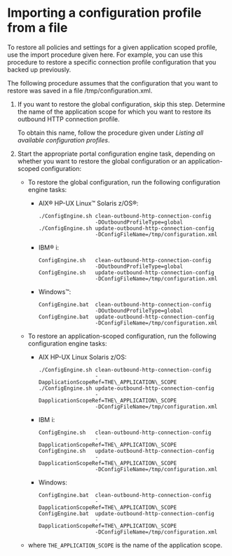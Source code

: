 # Importing a configuration profile from a file

To restore all policies and settings for a given application scoped profile, use the import procedure given here. For example, you can use this procedure to restore a specific connection profile configuration that you backed up previously.

The following procedure assumes that the configuration that you want to restore was saved in a file /tmp/configuration.xml.

1.  If you want to restore the global configuration, skip this step. Determine the name of the application scope for which you want to restore its outbound HTTP connection profile.

    To obtain this name, follow the procedure given under *Listing all available configuration profiles*.

2.  Start the appropriate portal configuration engine task, depending on whether you want to restore the global configuration or an application-scoped configuration:

    -   To restore the global configuration, run the following configuration engine tasks:
        -   AIX® HP-UX Linux™ Solaris z/OS®:

            ```
            ./ConfigEngine.sh clean-outbound-http-connection-config 
                              -DOutboundProfileType=global 
            ./ConfigEngine.sh update-outbound-http-connection-config
                              -DConfigFileName=/tmp/configuration.xml
            ```

        -   IBM® i:

            ```
            ConfigEngine.sh   clean-outbound-http-connection-config 
                              -DOutboundProfileType=global 
            ConfigEngine.sh   update-outbound-http-connection-config
                              -DConfigFileName=/tmp/configuration.xml
            ```

        -   Windows™:

            ```
            ConfigEngine.bat  clean-outbound-http-connection-config 
                              -DOutboundProfileType=global 
            ConfigEngine.bat  update-outbound-http-connection-config
                              -DConfigFileName=/tmp/configuration.xml
            ```

    -   To restore an application-scoped configuration, run the following configuration engine tasks:
        -   AIX HP-UX Linux Solaris z/OS:

            ```
            ./ConfigEngine.sh clean-outbound-http-connection-config 
                              -DapplicationScopeRef=THE\_APPLICATION\_SCOPE
            ./ConfigEngine.sh update-outbound-http-connection-config 
                              -DapplicationScopeRef=THE\_APPLICATION\_SCOPE
                              -DConfigFileName=/tmp/configuration.xml
            ```

        -   IBM i:

            ```
            ConfigEngine.sh   clean-outbound-http-connection-config 
                              -DapplicationScopeRef=THE\_APPLICATION\_SCOPE
            ConfigEngine.sh   update-outbound-http-connection-config 
                              -DapplicationScopeRef=THE\_APPLICATION\_SCOPE
                              -DConfigFileName=/tmp/configuration.xml
            ```

        -   Windows:

            ```
            ConfigEngine.bat  clean-outbound-http-connection-config 
                              -DapplicationScopeRef=THE\_APPLICATION\_SCOPE
            ConfigEngine.bat  update-outbound-http-connection-config 
                              -DapplicationScopeRef=THE\_APPLICATION\_SCOPE
                              -DConfigFileName=/tmp/configuration.xml
            ```

    -   where `THE_APPLICATION_SCOPE` is the name of the application scope.


